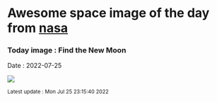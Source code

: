 
# Awesome space image of the day from [nasa](https://api.nasa.gov/)

### Today image : Find the New Moon

Date : 2022-07-25


![](https://apod.nasa.gov/apod/image/2207/FindTheMoon_soltanolkotabi_1080.jpg)

<small>Latest update : Mon Jul 25 23:15:40 2022</small>


